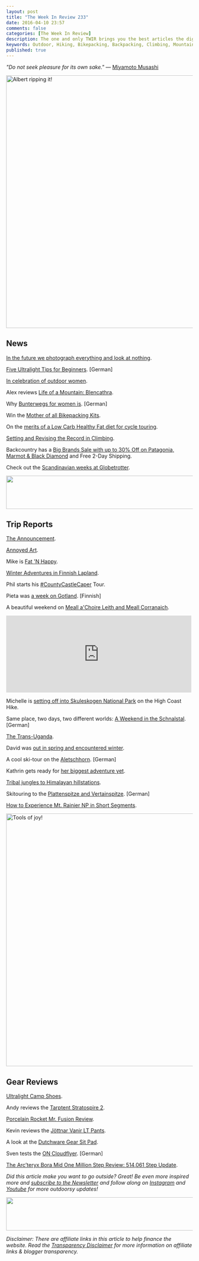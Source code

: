 ```yaml
---
layout: post
title: "The Week In Review 233"
date: 2016-04-10 23:57
comments: false
categories: [The Week In Review]
description: The one and only TWIR brings you the best articles the digital outdoors had to offer in the past week.
keywords: Outdoor, Hiking, Bikepacking, Backpacking, Climbing, Mountaineering, Camping, Trekking, Wandern, Reisen, Travel
published: true
---
```


*"Do not seek pleasure for its own sake."*  ― [Miyamoto Musashi](http://amzn.to/221BFHo)

<a data-flickr-embed="true"  href="https://www.flickr.com/photos/hendrikmorkel/25736343534/in/dateposted/" title="Albert ripping it!"><img src="https://farm2.staticflickr.com/1584/25736343534_f07a20c1bc_b.jpg" width="1024" height="683" alt="Albert ripping it!"></a><script async src="//embedr.flickr.com/assets/client-code.js" charset="utf-8"></script>

<!-- more -->

## News

[In the future we photograph everything and look at nothing](http://www.newyorker.com/business/currency/in-the-future-we-will-photograph-everything-and-look-at-nothing).

[Five Ultralight Tips for Beginners](http://trekking-lite-store.blogspot.fi/2016/04/funf-ultraleicht-tips-fur-anfanger.html). [German]

[In celebration of outdoor women](http://www.snewsnet.com/news/editors-note-in-celebration-of-outdoor-women/).

Alex reviews [Life of a Mountain: Blencathra](http://www.alexroddie.com/2016/04/review-life-of-a-mountain-blencathra-by-terry-abraham.html).

Why [Bunterwegs for women is](http://bunterwegs.com/warum-bunterwegs-sich-an-frauen-richtet/). [German]

Win the [Mother of all Bikepacking Kits](http://www.bikepacking.com/plog/news-and-media/mother-of-bikepacking-kits/).

On the [merits of a Low Carb Healthy Fat diet for cycle touring](http://www.shanecycles.com/how-a-lchf-lifestyle-changed-my-life/).

[Setting and Revising the Record in Climbing](http://eveningsends.com/setting-and-revising-the-record-in-climbing/).

Backcountry has a [Big Brands Sale with up to 30% Off on Patagonia, Marmot & Black Diamond](http://www.avantlink.com/click.php?tt=ml&ti=3483&pw=73183) and Free 2-Day Shipping.

Check out the [Scandinavian weeks at Globetrotter](https://www.globetrotter.de/info/kooperationen/skandinavische-wochen-2016/?utm_source=PTID13002584).

<a href="http://www.avantlink.com/click.php?tt=ml&amp;ti=196169&amp;pw=73183"><img src="//www.avantlink.com/gbi/10248/196169/55699/73183/image.jpg" width="728" height="90" style="border: 0px;" alt="" /></a>

## Trip Reports

[The Announcement](http://unclippedadventure.com/wp/the-next-big-bicycle-adventure-begins/).

[Annoyed Art](https://mcalisterium.wordpress.com/2016/04/07/annoyed-art/).

Mike is [Fat 'N Happy](https://mikesee.exposure.co/fat-n-happy).

[Winter Adventures in Finnish Lapland](https://hikinginfinland.com/2016/04/hetta-winter-adventures-in-finnish-lapland.html).

Phil starts his [#CountyCastleCaper](http://philsorrell.com/2016/04/04/sun-sea-storm-katie-and-a-massive-mis-calculation-the-start-to-countycastlecaper/) Tour.

Pieta was [a week on Gotland](http://racewithwind.blogspot.fi/2016/04/viikko-gotlannissa-2016.html). [Finnish]

A beautiful weekend on [Meall a'Choire Leith and Meall Corranaich](https://beatingthebounds.wordpress.com/2016/04/04/meall-a-choire-leith-and-meall-corranaich/).

<iframe src="https://player.vimeo.com/video/158773447?color=ffffff&title=0&byline=0&portrait=0&badge=0" width="500" height="208" frameborder="0" webkitallowfullscreen mozallowfullscreen allowfullscreen></iframe>

Michelle is [setting off into Skuleskogen National Park](http://www.shinimichi.com/2015/08/high-coast-hike-in-sweden-day-i.html) on the High Coast Hike.

Same place, two days, two different worlds: [A Weekend in the Schnalstal](http://www.oooyeah.de/suedtirol-schnalstal/). [German]

[The Trans-Uganda](http://www.bikepacking.com/routes/trans-uganda/).

David was [out in spring and encountered winter](http://www.davidlintern.com/blog/2016/4/4/a-winter-round-in-spring).

A cool ski-tour on the [Aletsch­horn](http://www.alpin-blog.com/skihochtour-aletschhorn/). [German]

Kathrin gets ready for [her biggest adventure yet](http://fraeulein-draussen.de/regentage-schlafsacknaechte/).

[Tribal jungles to Himalayan hillstations](http://www.twistingspokes.com/tribal-jungles-to-himalayan-hillstations/).

Skitouring to the [Plattenspitze and Vertainspitze](http://sehn-suchtberge.blogspot.fi/2016/03/skitour-martelltal-vertainspitze.html). [German]

[How to Experience Mt. Rainier NP in Short Segments](http://www.williswall.com/willis-wall-blog/2016/4/3/how-to-sample-mt-rainier-np-in-short-segments).

<a data-flickr-embed="true"  href="https://www.flickr.com/photos/hendrikmorkel/25738443973/in/dateposted/" title="Tools of joy!"><img src="https://farm2.staticflickr.com/1598/25738443973_d7b1af966a_b.jpg" width="1024" height="683" alt="Tools of joy!"></a><script async src="//embedr.flickr.com/assets/client-code.js" charset="utf-8"></script>

## Gear Reviews

[Ultralight Camp Shoes](https://hikeminded.wordpress.com/2016/04/06/gear-review-camp-shoes/).

Andy reviews the [Tarptent Stratospire 2](http://www.andyhowell.info/trek-blog/2016/04/05/long-term-review-tarptent-stratospire-2/).

[Porcelain Rocket Mr. Fusion Review](http://bikepackersmagazine.com/porcelain-rocket-mr-fusion-review/).

Kevin reviews the [Jöttnar Vanir LT Pants](https://climbinggearreviewsuk.wordpress.com/2016/04/06/jottnar-vanir-lt-pants/).

A look at the [Dutchware Gear Sit Pad](https://ulgearblog.com/2016/04/04/featured-gear-dutchware-gear-sit-pad/).

Sven tests the [ON Cloudflyer](http://www.aufundab.eu/test/schweizer-design-trifft-laufschuh-trifft-performance-cloudflyer). [German]

[The Arc’teryx Bora Mid One Million Step Review: 514,061 Step Update](https://lesserplaces.wordpress.com/2016/04/05/the-arcteryx-bora-mid-one-million-step-review-514061-step-update/).

*Did this article make you want to go outside? Great! Be even more inspired more and [subscribe to the Newsletter](http://hikinginfinland.us2.list-manage1.com/subscribe?u=b29c2acd04d959eace48da780&id=46b5d0326f) and follow along on [Instagram](https://instagram.com/hendrikm/) and [Youtube](https://www.youtube.com/user/Habichtshorst/) for more outdoorsy updates!*

<a href="http://www.avantlink.com/click.php?tt=ml&amp;ti=462153&amp;pw=73183"><img src="//www.avantlink.com/gbi/13582/462153/55699/73183/image.jpg" width="728" height="90" style="border: 0px;" alt="" /></a>

*Disclaimer:  There are affiliate links in this article to help finance the website. Read the [Transparency Disclaimer](https://hikinginfinland.com/about/) for more information on affiliate links & blogger transparency.*